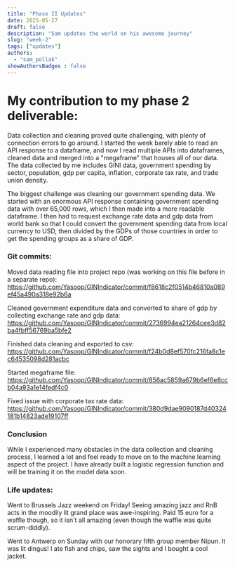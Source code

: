 ```yaml
---
title: "Phase II Updates"
date: 2025-05-27
draft: false
description: "Sam updates the world on his awesome journey"
slug: "week-2"
tags: ["updates"]
authors:
  - "sam_pollak"
showAuthorsBadges : false
---
```


# My contribution to my phase 2 deliverable:

Data collection and cleaning proved quite challenging, with plenty of connection errors to go around. I started the week barely able to read an API response to a dataframe, and now I read multiple APIs into dataframes, cleaned data and merged into a "megaframe" that houses all of our data. The data collected by me includes GINI data, government spending by sector, population, gdp per capita, inflation, corporate tax rate, and trade union density.

The biggest challenge was cleaning our government spending data. We started with an enormous API response containing government spending data with over 65,000 rows, which I then made into a more readable dataframe. I then had to request exchange rate data and gdp data from world bank so that I could convert the government spending data from local currency to USD, then divided by the GDPs of those countries in order to get the spending groups as a share of GDP.

### Git commits:

Moved data reading file into project repo (was working on this file before in a separate repo):
https://github.com/Yasoop/GINIndicator/commit/f8618c2f0514b46810a089ef45a490a318e92b6a

Cleaned government expenditure data and converted to share of gdp by collecting exchange rate and gdp data:
https://github.com/Yasoop/GINIndicator/commit/2736994ea21264cee3d82ba4fbff56769ba5bfe2

Finished data cleaning and exported to csv:
https://github.com/Yasoop/GINIndicator/commit/f24b0d8ef570fc216fa8c1ec64535098d281acbc

Started megaframe file:
https://github.com/Yasoop/GINIndicator/commit/856ac5859a679b6ef6e8ccb04a93a1e14fedf4c0

Fixed issue with corporate tax rate data:
https://github.com/Yasoop/GINIndicator/commit/380d9dae9090187d40324181b14823ade19107ff

### Conclusion

While I experienced many obstacles in the data collection and cleaning process, I learned a lot and feel ready to move on to the machine learning aspect of the project. I have already built a logistic regression function and will be training it on the model data soon.

### Life updates:

Went to Brussels Jazz weekend on Friday! Seeing amazing jazz and RnB acts in the moodily lit grand place was awe-inspiring. Paid 15 euro for a waffle though, so it isn't all amazing (even though the waffle was quite scrum-diddly).

Went to Antwerp on Sunday with our honorary fifth group member Nipun. It was lit dingus! I ate fish and chips, saw the sights and I bought a cool jacket.